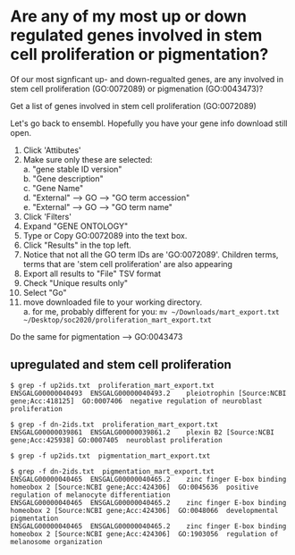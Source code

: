 # Are any of my most up or down regulated genes involved in stem cell proliferation or pigmentation?

Of our most signficant up- and down-regualted genes, are any involved in stem cell proliferation (GO:0072089) or pigmenation (GO:0043473)?

Get a list of genes involved in stem cell proliferation (GO:0072089)

Let's go back to ensembl. Hopefully you have your gene info download still open.

1. Click 'Attibutes' 
2. Make sure only these are selected:  
  a. "gene stable ID version"  
  b. "Gene description"  
  c. "Gene Name"  
  d. "External" --> GO --> "GO term accession"  
  e. "External" --> GO --> "GO term name"
3. Click 'Filters'  
4. Expand "GENE ONTOLOGY"
5. Type or Copy GO:0072089 into the text box.
6. Click "Results" in the top left.  
7. Notice that not all the GO term IDs are 'GO:0072089'. Children terms, terms that are 'stem cell proliferation' are also appearing
7. Export all results to "File" TSV format   
8. Check "Unique results only"  
9. Select "Go"
10. move downloaded file to your working directory.  
  a. for me, probably different for you: `mv ~/Downloads/mart_export.txt ~/Desktop/soc2020/proliferation_mart_export.txt`

Do the same for pigmentation --> GO:0043473 


## upregulated and stem cell proliferation

```
$ grep -f up2ids.txt  proliferation_mart_export.txt
ENSGALG00000040493	ENSGALG00000040493.2	pleiotrophin [Source:NCBI gene;Acc:418125]	GO:0007406	negative regulation of neuroblast proliferation

$ grep -f dn-2ids.txt  proliferation_mart_export.txt
ENSGALG00000039861	ENSGALG00000039861.2	plexin B2 [Source:NCBI gene;Acc:425938]	GO:0007405	neuroblast proliferation

$ grep -f up2ids.txt  pigmentation_mart_export.txt

$ grep -f dn-2ids.txt  pigmentation_mart_export.txt
ENSGALG00000040465	ENSGALG00000040465.2	zinc finger E-box binding homeobox 2 [Source:NCBI gene;Acc:424306]	GO:0045636	positive regulation of melanocyte differentiation
ENSGALG00000040465	ENSGALG00000040465.2	zinc finger E-box binding homeobox 2 [Source:NCBI gene;Acc:424306]	GO:0048066	developmental pigmentation
ENSGALG00000040465	ENSGALG00000040465.2	zinc finger E-box binding homeobox 2 [Source:NCBI gene;Acc:424306]	GO:1903056	regulation of melanosome organization
```

